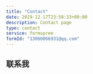 ```yaml
---
title: "Contact"
date: 2019-12-17T23:58:33+09:00
description: Contact page
type: contact
service: formspree
formId: "13060066931@qq.com"
---
```


## 联系我
